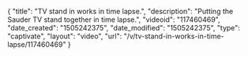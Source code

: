 {
    "title": "TV stand in works in time lapse.",
    "description": "Putting the Sauder TV stand together in time lapse.",
    "videoid": "117460469",
    "date_created": "1505242375",
    "date_modified": "1505242375",
    "type": "captivate",
    "layout": "video",
    "url": "\/v\/tv-stand-in-works-in-time-lapse\/117460469"
}